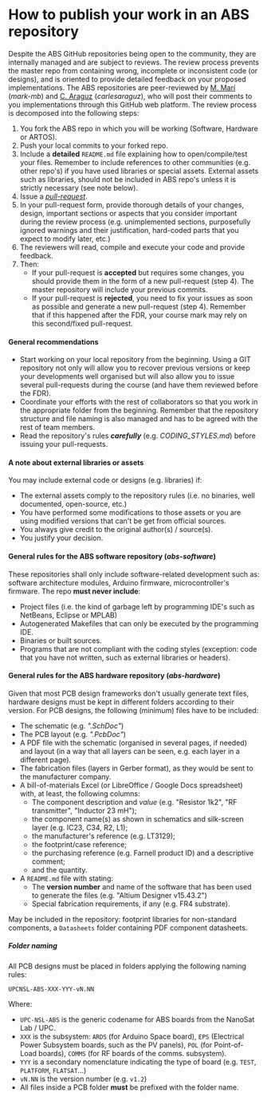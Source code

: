 # How to publish your work in an ABS repository
Despite the ABS GitHub repositories being open to the community, they are internally managed and are subject to reviews. The review process prevents the master repo from containing wrong, incomplete or inconsistent code (or designs), and is oriented to provide detailed feedback on your proposed implementations. The ABS repositories are peer-reviewed by [M. Marí](mailto:marc.mari.barcelo@est.fib.upc.edu) (*mark-mb*) and [C. Araguz](mailto:carles.araguz@upc.edu) (*carlesaraguz*), who will post their comments to you implementations through this GitHub web platform. The review process is decomposed into the following steps:

 1. You fork the ABS repo in which you will be working (Software, Hardware or ARTOS).
 2. Push your local commits to your forked repo.
 3. Include a **detailed** `README.md` file explaining how to open/compile/test your files. Remember to include references to other communities (e.g. other repo's) if you have used libraries or special assets. External assets such as libraries, should not be included in ABS repo's unless it is strictly necessary (see note below). 
 3. Issue a [*pull-request*](https://help.github.com/articles/using-pull-requests/).
 4. In your pull-request form, provide thorough details of your changes, design, important sections or aspects that you consider important during the review process (e.g. unimplemented sections, purposefully ignored warnings and their justification, hard-coded parts that you expect to modify later, etc.)
 5. The reviewers will read, compile and execute your code and provide feedback.
 6. Then: 
     * If your pull-request is **accepted** but requires some changes, you should provide them in the form of a new pull-request (step 4). The master repository will include your previous commits.
     * If your pull-request is **rejected**, you need to fix your issues as soon as possible and generate a new pull-request (step 4). Remember that if this happened after the FDR, your course mark may rely on this second/fixed pull-request. 

#### General recommendations
* Start working on your local repository from the beginning. Using a GIT repository not only will allow you to recover previous versions or keep your developments well organised but will also allow you to issue several pull-requests during the course (and have them reviewed before the FDR).
* Coordinate your efforts with the rest of collaborators so that you work in the appropriate folder from the beginning. Remember that the repository structure and file naming is also managed and has to be agreed with the rest of team members.
* Read the repository's rules ***carefully*** (e.g. *CODING_STYLES.md*) before issuing your pull-requests.

#### A note about external libraries or assets
You may include external code or designs (e.g. libraries) if:

* The external assets comply to the repository rules (i.e. no binaries, well documented, open-source, etc.)
* You have performed some modifications to those assets or you are using modified versions that can't be get from official sources.
* You always give credit to the original author(s) / source(s).
* You justify your decision.

#### General rules for the ABS software repository (*abs-software*)
These repositories shall only include software-related development such as: software architecture modules, Arduino firmware, microcontroller's firmware. The repo **must never include**:

* Project files (i.e. the kind of garbage left by programming IDE's such as NetBeans, Eclipse or MPLAB)
* Autogenerated Makefiles that can only be executed by the programming IDE.
* Binaries or built sources.
* Programs that are not compliant with the coding styles (exception: code that you have not written, such as external libraries or headers).

#### General rules for the ABS hardware repository (*abs-hardware*)
Given that most PCB design frameworks don't usually generate text files, hardware designs must be kept in different folders according to their version. For PCB designs, the following (minimum) files have to be included:

* The schematic (e.g. *".SchDoc"*)
* The PCB layout (e.g. *".PcbDoc"*)
* A PDF file with the schematic (organised in several pages, if needed) and layout (in a way that all layers can be seen, e.g. each layer in a different page).
* The fabrication files (layers in Gerber format), as they would be sent to the manufacturer company.
* A bill-of-materials Excel (or LibreOffice / Google Docs spreadsheet) with, at least, the following columns: 
    * The component description and *value* (e.g. "Resistor 1k2", "RF transmitter", "Inductor 23 mH"); 
    * the component name(s) as shown in schematics and silk-screen layer (e.g. IC23, C34, R2, L1); 
    * the manufacturer's reference (e.g. LT3129);
    * the footprint/case reference;
    * the purchasing reference (e.g. Farnell product ID) and a descriptive comment;
    * and the quantity.
* A `README.md` file with stating:
    * The **version number** and name of the software that has been used to generate the files (e.g. "Altium Designer v15.43.2")
    * Special fabrication requirements, if any (e.g. FR4 substrate).

May be included in the repository: footprint libraries for non-standard components, a `Datasheets` folder containing PDF component datasheets.

##### Folder naming
All PCB designs must be placed in folders applying the following naming rules:

    UPCNSL-ABS-XXX-YYY-vN.NN

Where:

* `UPC-NSL-ABS` is the generic codename for ABS boards from the NanoSat Lab / UPC.
* `XXX` is the subsystem: `ARDS` (for Arduino Space board), `EPS` (Electrical Power Subsystem boards, such as the PV panels), `POL` (for Point-of-Load boards), `COMMS` (for RF boards of the comms. subsystem).
* `YYY` is a secondary nomenclature indicating the type of board (e.g. `TEST`, `PLATFORM`, `FLATSAT`...)
* `vN.NN` is the version number (e.g. `v1.2`)
* All files inside a PCB folder **must** be prefixed with the folder name.